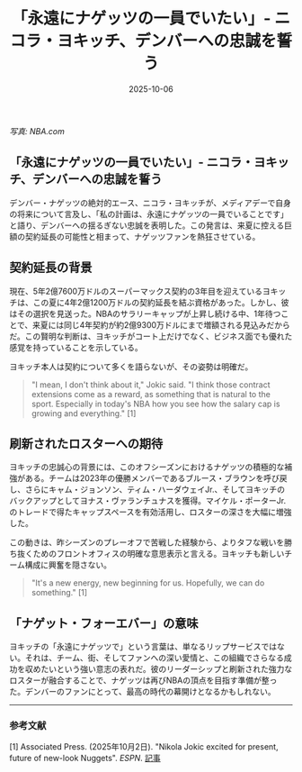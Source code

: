 ﻿---
title: "「永遠にナゲッツの一員でいたい」- ニコラ・ヨキッチ、デンバーへの忠誠を誓う"
date: 2025-10-06
tags: [NBA, ニコラ・ヨキッチ, ナゲッツ, 契約]
category: nba
image: /ltb-blog/nba_images/Jokic-Commits-to-Nuggets-Forever.png
description: "ニコラ・ヨキッチがデンバーへの忠誠を表明。契約延長の判断とチームへの影響を現場視点で解説します。"
---
*写真: NBA.com*

## 「永遠にナゲッツの一員でいたい」- ニコラ・ヨキッチ、デンバーへの忠誠を誓う

デンバー・ナゲッツの絶対的エース、ニコラ・ヨキッチが、メディアデーで自身の将来について言及し、「私の計画は、永遠にナゲッツの一員でいることです」と語り、デンバーへの揺るぎない忠誠を表明した。この発言は、来夏に控える巨額の契約延長の可能性と相まって、ナゲッツファンを熱狂させている。

## 契約延長の背景

現在、5年2億7600万ドルのスーパーマックス契約の3年目を迎えているヨキッチは、この夏に4年2億1200万ドルの契約延長を結ぶ資格があった。しかし、彼はその選択を見送った。NBAのサラリーキャップが上昇し続ける中、1年待つことで、来夏には同じ4年契約が約2億9300万ドルにまで増額される見込みだからだ。この賢明な判断は、ヨキッチがコート上だけでなく、ビジネス面でも優れた感覚を持っていることを示している。

ヨキッチ本人は契約について多くを語らないが、その姿勢は明確だ。

> "I mean, I don't think about it," Jokic said. "I think those contract extensions come as a reward, as something that is natural to the sport. Especially in today's NBA how you see how the salary cap is growing and everything." [1]

## 刷新されたロスターへの期待

ヨキッチの忠誠心の背景には、このオフシーズンにおけるナゲッツの積極的な補強がある。チームは2023年の優勝メンバーであるブルース・ブラウンを呼び戻し、さらにキャム・ジョンソン、ティム・ハーダウェイJr.、そしてヨキッチのバックアップとしてヨナス・ヴァランチュナスを獲得。マイケル・ポーターJr.のトレードで得たキャップスペースを有効活用し、ロスターの深さを大幅に増強した。

この動きは、昨シーズンのプレーオフで苦戦した経験から、よりタフな戦いを勝ち抜くためのフロントオフィスの明確な意思表示と言える。ヨキッチも新しいチーム構成に興奮を隠さない。

> "It's a new energy, new beginning for us. Hopefully, we can do something." [1]

## 「ナゲット・フォーエバー」の意味

ヨキッチの「永遠にナゲッツで」という言葉は、単なるリップサービスではない。それは、チーム、街、そしてファンへの深い愛情と、この組織でさらなる成功を収めたいという強い意志の表れだ。彼のリーダーシップと刷新された強力なロスターが融合することで、ナゲッツは再びNBAの頂点を目指す準備が整った。デンバーのファンにとって、最高の時代の幕開けとなるかもしれない。

---

### 参考文献

[1] Associated Press. (2025年10月2日). "Nikola Jokic excited for present, future of new-look Nuggets". *ESPN*. [記事](https://www.espn.com/nba/story/_/id/46469065/nikola-jokic-excited-present-future-new-look-nuggets)
